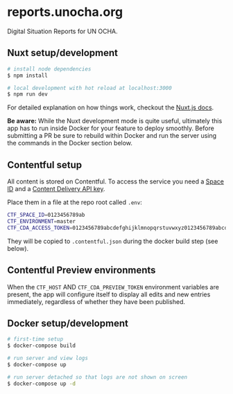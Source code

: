 # reports.unocha.org

Digital Situation Reports for UN OCHA.

## Nuxt setup/development

```bash
# install node dependencies
$ npm install

# local development with hot reload at localhost:3000
$ npm run dev
```

For detailed explanation on how things work, checkout the [Nuxt.js docs](https://github.com/nuxt/nuxt.js).

**Be aware:** While the Nuxt development mode is quite useful, ultimately this app has to run inside Docker for your feature to deploy smoothly. Before submitting a PR be sure to rebuild within Docker and run the server using the commands in the Docker section below.

## Contentful setup

All content is stored on Contentful. To access the service you need a [Space ID](https://www.contentful.com/developers/docs/concepts/multiple-environments/)  and a [Content Delivery API key](https://www.contentful.com/developers/docs/references/content-delivery-api/).

Place them in a file at the repo root called `.env`:

```bash
CTF_SPACE_ID=0123456789ab
CTF_ENVIRONMENT=master
CTF_CDA_ACCESS_TOKEN=0123456789abcdefghijklmnopqrstuvwxyz0123456789abcdefghijklmnopqr
```

They will be copied to `.contentful.json` during the docker build step (see below).

## Contentful Preview environments

When the `CTF_HOST` AND `CTF_CDA_PREVIEW_TOKEN` environment variables are present, the app will configure itself to display all edits and new entries immediately, regardless of whether they have been published.

## Docker setup/development

```bash
# first-time setup
$ docker-compose build

# run server and view logs
$ docker-compose up

# run server detached so that logs are not shown on screen
$ docker-compose up -d
```
